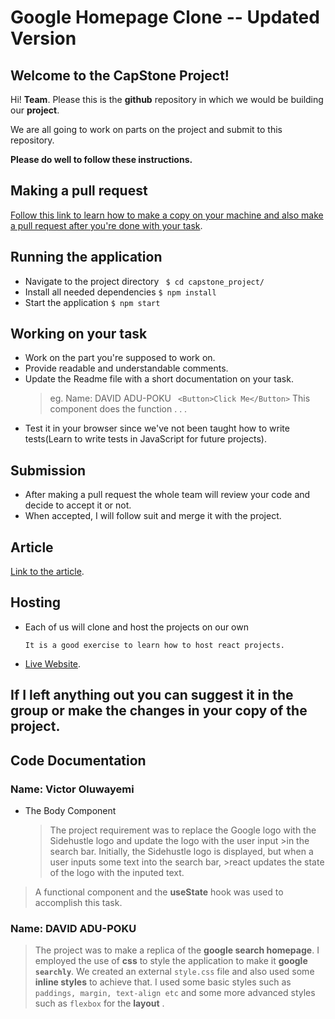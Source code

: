 # Google Homepage Clone -- Updated Version

## Welcome to the CapStone Project!

Hi! **Team**. Please this is the **github** repository in which we would be building our **project**.

We are all going to work on parts on the project and submit to this repository.

**Please do well to follow these instructions.**

## Making a pull request

[Follow this link to learn how to make a copy on your machine and also make a pull request after you're done with your task](https://www.freecodecamp.org/news/how-to-make-your-first-pull-request-on-github-3/).

## Running the application

- Navigate to the project directory
  ` $ cd capstone_project/`
- Install all needed dependencies
  `$ npm install`
- Start the application
  `$ npm start`

## Working on your task

- Work on the part you're supposed to work on.
- Provide readable and understandable comments.
- Update the Readme file with a short documentation on your task.
  > eg.
  > Name: DAVID ADU-POKU
  > ` <Button>Click Me</Button>`
  > This component does the function . . .
- Test it in your browser since we've not been taught how to write tests(Learn to write tests in JavaScript for future projects).

## Submission

- After making a pull request the whole team will review your code and decide to accept it or not.
- When accepted, I will follow suit and merge it with the project.

## Article

[Link to the article]().

## Hosting

- Each of us will clone and host the projects on our own

      It is a good exercise to learn how to host react projects.

- [Live Website](https://adupoku71.github.io/capstone_project/).

## If I left anything out you can suggest it in the group or make the changes in your copy of the project.

## Code Documentation

### Name: Victor Oluwayemi

- The Body Component
  > The project requirement was to replace the Google logo with the Sidehustle logo and update the logo with the user input >in the search bar. Initially, the Sidehustle logo is displayed, but when a user inputs some text into the search bar, >react updates the state of the logo with the inputed text.

> A functional component and the **useState** hook was used to accomplish this task.

### Name: DAVID ADU-POKU

> The project was to make a replica of the **google search homepage**. I employed the use of **css** to style the application to make it **google `searchly`**. We created an external `style.css` file and also used some **inline styles** to achieve that. I used some basic styles such as `paddings, margin, text-align etc` and some more advanced styles such as `flexbox` for the **layout** .
